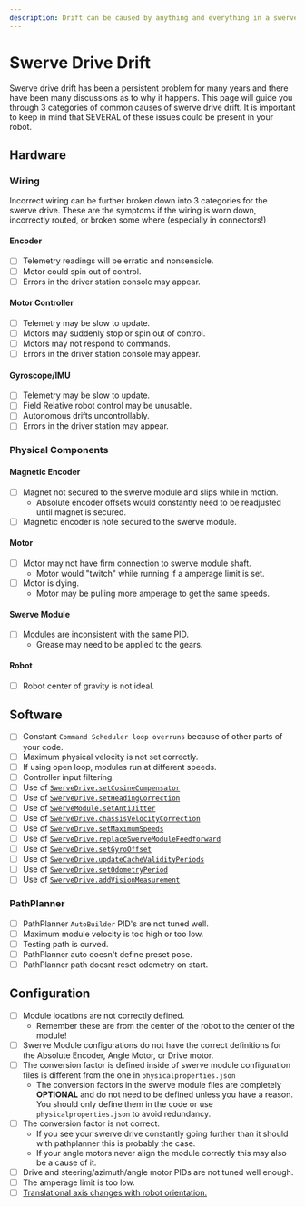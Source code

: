 ```yaml
---
description: Drift can be caused by anything and everything in a swerve drive...
---
```


# Swerve Drive Drift

Swerve drive drift has been a persistent problem for many years and there have been many discussions as to why it happens. This page will guide you through 3 categories of common causes of swerve drive drift. It is important to keep in mind that SEVERAL of these issues could be present in your robot.

## Hardware

### Wiring

Incorrect wiring can be further broken down into 3 categories for the swerve drive. These are the symptoms if the wiring is worn down, incorrectly routed, or broken some where (especially in connectors!)&#x20;

#### Encoder

* [ ] Telemetry readings will be erratic and nonsensicle.&#x20;
* [ ] Motor could spin out of control.
* [ ] Errors in the driver station console may appear.

#### Motor Controller

* [ ] Telemetry may be slow to update.
* [ ] Motors may suddenly stop or spin out of control.
* [ ] Motors may not respond to commands.
* [ ] Errors in the driver station console may appear.

#### Gyroscope/IMU

* [ ] Telemetry may be slow to update.
* [ ] Field Relative robot control may be unusable.
* [ ] Autonomous drifts uncontrollably.
* [ ] Errors in the driver station may appear.

### Physical Components

#### Magnetic Encoder

* [ ] Magnet not secured to the swerve module and slips while in motion.&#x20;
  * Absolute encoder offsets would constantly need to be readjusted until magnet is secured.
* [ ] Magnetic encoder is note secured to the swerve module.

#### Motor

* [ ] Motor may not have firm connection to swerve module shaft.
  * Motor would "twitch" while running if a amperage limit is set.
* [ ] Motor is dying.
  * Motor may be pulling more amperage to get the same speeds.

#### Swerve Module

* [ ] Modules are inconsistent with the same PID.
  * Grease may need to be applied to the gears.

#### Robot

* [ ] Robot center of gravity is not ideal.

## Software

* [ ] Constant `Command Scheduler loop overruns` because of other parts of your code.
* [ ] Maximum physical velocity is not set correctly.
* [ ] If using open loop, modules run at different speeds.
* [ ] Controller input filtering.
* [ ] Use of [`SwerveDrive.setCosineCompensator`](https://broncbotz3481.github.io/YAGSL/swervelib/SwerveDrive.html#setCosineCompensator\(boolean\))
* [ ] Use of [`SwerveDrive.setHeadingCorrection`](https://broncbotz3481.github.io/YAGSL/swervelib/SwerveDrive.html#setHeadingCorrection\(boolean\))
* [ ] Use of  [`SwerveModule.setAntiJitter`](https://broncbotz3481.github.io/YAGSL/swervelib/SwerveModule.html#setAntiJitter\(boolean\))
* [ ] Use of  [`SwerveDrive.chassisVelocityCorrection`](https://broncbotz3481.github.io/YAGSL/swervelib/SwerveDrive.html#chassisVelocityCorrection)
* [ ] Use of [`SwerveDrive.setMaximumSpeeds`](https://broncbotz3481.github.io/YAGSL/swervelib/SwerveDrive.html#setMaximumSpeeds\(double,double,double\))
* [ ] Use of [`SwerveDrive.replaceSwerveModuleFeedforward`](https://broncbotz3481.github.io/YAGSL/swervelib/SwerveDrive.html#replaceSwerveModuleFeedforward\(edu.wpi.first.math.controller.SimpleMotorFeedforward\))
* [ ] Use of [`SwerveDrive.setGyroOffset`](https://broncbotz3481.github.io/YAGSL/swervelib/SwerveDrive.html#setMaximumSpeeds\(double,double,double\))
* [ ] Use of [`SwerveDrive.updateCacheValidityPeriods`](https://broncbotz3481.github.io/YAGSL/swervelib/SwerveDrive.html#updateCacheValidityPeriods\(long,long,long\))
* [ ] Use of [`SwerveDrive.setOdometryPeriod`](https://broncbotz3481.github.io/YAGSL/swervelib/SwerveDrive.html#setOdometryPeriod\(double\))
* [ ] Use of [`SwerveDrive.addVisionMeasurement`](https://broncbotz3481.github.io/YAGSL/swervelib/SwerveDrive.html#addVisionMeasurement\(edu.wpi.first.math.geometry.Pose2d,double\))

### PathPlanner

* [ ] PathPlanner `AutoBuilder` PID's are not tuned well.
* [ ] Maximum module velocity is too high or too low.
* [ ] Testing path is curved.
* [ ] PathPlanner auto doesn't define preset pose.
* [ ] PathPlanner path doesnt reset odometry on start.

## Configuration

* [ ] Module locations are not correctly defined.
  * Remember these are from the center of the robot to the center of the module!
* [ ] Swerve Module configurations do not have the correct definitions for the Absolute Encoder, Angle Motor, or Drive motor.
* [ ] The conversion factor is defined inside of swerve module configuration files is different from the one in `physicalproperties.json`
  * The conversion factors in the swerve module files are completely **OPTIONAL** and do not need to be defined unless you have a reason. You should only define them in the code or use `physicalproperties.json` to avoid redundancy.
* [ ] The conversion factor is not correct.
  * If you see your swerve drive constantly going further than it should with pathplanner this is probably the case.
  * If your angle motors never align the module correctly this may also be a cause of it.
* [ ] Drive and steering/azimuth/angle motor PIDs are not tuned well enough.
* [ ] The amperage limit is too low.
* [ ] [Translational axis changes with robot orientation.](the-eight-steps.md)
